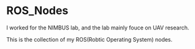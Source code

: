 ROS_Nodes
=========
I worked for the NIMBUS lab, and the lab mainly fouce on UAV research.

This is the collection of my ROS(Robtic Operating System) nodes.
